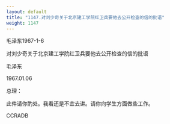 ```yaml
---
layout: default
title: "1147.对刘少奇关于北京建工学院红卫兵要他去公开检查的信的批语"
weight: 1147
---
```


毛泽东1967-1-6

对刘少奇关于北京建工学院红卫兵要他去公开检查的信的批语

毛泽东

1967.01.06

总理：

此件请你酌处。我看还是不宜去讲。请你向学生方面做些工作。

CCRADB

